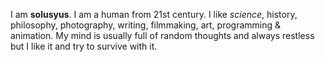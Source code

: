 I am **solusyus**. I am a human from 21st century. I like _science_, history, philosophy, photography, writing, filmmaking, art, programming & animation. My mind is usually full of random thoughts and always restless but I like it and try to survive with it.
